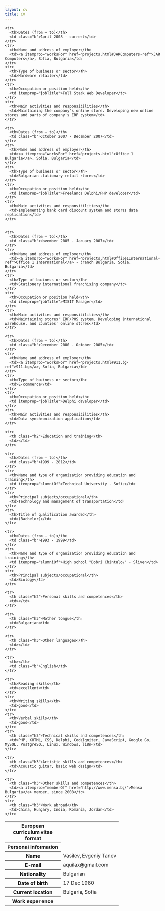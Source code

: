 ```yaml
---
layout: cv
title: CV
---
```

   
  <table id="cv">
    <tr>
      <th class="h1">European<br />curriculum vitae<br />format</th>
      <td></td>
    </tr>
    <tr>
      <th class="h2">Personal information</th>
      <td></td>
    </tr>
    <tr>
      <th>Name</th>
      <td itemprop="name">Vasilev, Evgeniy Tanev</td>
    </tr>
    <tr>
      <th>E-mail</th>
      <td itemprop="email">aquilax@gmail.com</td>
    </tr>
    <tr>
      <th>Nationality</th>
      <td itemprop="nationality">Bulgarian</td>
    </tr>
    <tr>
      <th>Date of birth</th>
      <td itemprop="birthDate">17 Dec 1980</td>
    </tr>
    <tr>
      <th>Current location</th>
      <td itemprop="homeLocation">Bulgaria, Sofia</td>
    </tr>    
    <tr>
      <th class="h2">Work experience</th>
      <td></td>
    </tr>

    <tr>
      <th>Dates (from – to)</th>
      <td class="b">April 2008 - current</td>
    </tr>
    <tr>
      <th>Name and address of employer</th>
      <td><a itemprop="worksFor" href="projects.html#JARComputers-ref">JAR Computers</a>, Sofia, Bulgaria</td>
    </tr>
    <tr>
      <th>Type of business or sector</th>
      <td>Hardware retailer</td>
    </tr>
    <tr>
      <th>Occupation or position held</th>
      <td itemprop="jobTitle">Full Stack Web Developer</td>
    </tr>
    <tr>
      <th>Main activities and responsibilities</th>
      <td>Maintaining the company's online store. Developing new online stores and parts of company's ERP system</td>
    </tr>

    <tr>
      <th>Dates (from – to)</th>
      <td class="b">October 2007 - December 2007</td>
    </tr>
    <tr>
      <th>Name and address of employer</th>
      <td><a itemprop="worksFor" href="projects.html">Office 1 Bulgaria</a>, Sofia, Bulgaria</td>
    </tr>
    <tr>
      <th>Type of business or sector</th>
      <td>Bulgarian stationary retail stores</td>
    </tr>
    <tr>
      <th>Occupation or position held</th>
      <td itemprop="jobTitle">Freelance Delphi/PHP developer</td>
    </tr>
    <tr>
      <th>Main activities and responsibilities</th>
      <td>Implementing bank card discount system and stores data replication</td>
    </tr>


    <tr>
      <th>Dates (from – to)</th>
      <td class="b">November 2005 - January 2007</td>
    </tr>
    <tr>
      <th>Name and address of employer</th>
      <td><a itemprop="worksFor" href="projects.html#Office1International-ref">Office 1 International</a> - branch Bulgaria, Sofia, Bulgaria</td>
    </tr>
    <tr>
      <th>Type of business or sector</th>
      <td>Stationery international franchising company</td>
    </tr>
    <tr>
      <th>Occupation or position held</th>
      <td itemprop="jobTitle">MISIT Manager</td>
    </tr>
    <tr>
      <th>Main activities and responsibilities</th>
      <td>Maintaining stores' ERP/POS system. Developing International warehouse, and counties' online stores</td>
    </tr>

    <tr>
      <th>Dates (from – to)</th>
      <td class="b">December 2000 - October 2005</td>
    </tr>
    <tr>
      <th>Name and address of employer</th>
      <td><a itemprop="worksFor" href="projects.html#911.bg-ref">911.bg</a>, Sofia, Bulgaria</td>
    </tr>
    <tr>
      <th>Type of business or sector</th>
      <td>E-commerce</td>
    </tr>
    <tr>
      <th>Occupation or position held</th>
      <td itemprop="jobTitle">Delphi developer</td>
    </tr>
    <tr>
      <th>Main activities and responsibilities</th>
      <td>Data synchronization application</td>
    </tr>

    <tr>
      <th class="h2">Education and training</th>
      <td></td>
    </tr>

    <tr>
      <th>Dates (from – to)</th>
      <td class="b">1999 - 2012</td>
    </tr>
    <tr>
      <th>Name and type of organization providing education and training</th>
      <td itemprop="alumniOf">Technical University - Sofia</td>
    </tr>
    <tr>
      <th>Principal subjects/occupational</th>
      <td>Technology and management of transportation</td>
    </tr>
    <tr>
      <th>Title of qualification awarded</th>
      <td>(Bachelor)</td>
    </tr>

    <tr>
      <th>Dates (from – to)</th>
      <td class="b">1993 - 1999</td>
    </tr>
    <tr>
      <th>Name and type of organization providing education and training</th>
      <td itemprop="alumniOf">High school "Dobri Chintulov" - Sliven</td>
    </tr>
    <tr>
      <th>Principal subjects/occupational</th>
      <td>Biology</td>
    </tr>

    <tr>
      <th class="h2">Personal skills and competences</th>
      <td></td>
    </tr>

    <tr>
      <th class="h3">Mother tongue</th>
      <td>Bulgarian</td>
    </tr>

    <tr>
      <th class="h3">Other languages</th>
      <td></td>
    </tr>

    <tr>
      <th></th>
      <td class="b">English</td>
    </tr>

    <tr>
      <th>Reading skills</th>
      <td>excellent</td>
    </tr>
    <tr>
      <th>Writing skills</th>
      <td>good</td>
    </tr>
    <tr>
      <th>Verbal skills</th>
      <td>good</td>
    </tr>
    <tr>
      <th class="h3">Technical skills and competences</th>
      <td>PHP, XHTML, CSS, Delphi, CodeIgniter, JavaScript, Google Go, MySQL, PostgreSQL, Linux, Windows, l18n</td>
    </tr>

    <tr>
      <th class="h3">Artistic skills and competences</th>
      <td>Acoustic guitar, basic web design</td>
    </tr>

    <tr>
      <th class="h3">Other skills and competences</th>
      <td><a itemprop="memberOf" href="http://www.mensa.bg/">Mensa Bulgaria</a> member, since 2008</td>
    </tr>
    <tr>
      <th class="h3">Work abroad</th>
      <td>China, Hungary, India, Romania, Jordan</td>
    </tr>
  </table>
